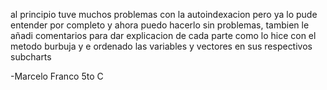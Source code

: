 al principio tuve muchos problemas con la autoindexacion pero ya lo pude entender por completo
y ahora puedo hacerlo sin problemas, tambien le añadi comentarios para dar explicacion de cada parte
como lo hice con el metodo burbuja y e ordenado las variables y vectores en sus respectivos subcharts

-Marcelo Franco 5to C
